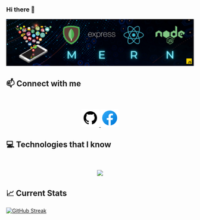 ### Hi there 👋

<!--
**alimran-dev/alimran-dev** is a ✨ _special_ ✨ repository because its `README.md` (this file) appears on your GitHub profile.

Here are some ideas to get you started:

- 🔭 I’m currently working on ...
- 🌱 I’m currently learning ...
- 👯 I’m looking to collaborate on ...
- 🤔 I’m looking for help with ...
- 💬 Ask me about ...
- 📫 How to reach me: ...
- 😄 Pronouns: ...
- ⚡ Fun fact: ...
-->

<a>
<img src="https://github.com/alimran-dev/alimran-dev/blob/main/images/banner.png" />
</a>

## 📫 Connect with me

<br>
<p align="center">
<a href="https://github.com/alimran-dev">
<img src="https://github.com/alimran-dev/alimran-dev/blob/main/images/github.png" />
</a>
<a href="https://facebook.com/al.imran.55">
<img src="https://github.com/alimran-dev/alimran-dev/blob/main/images/facebook.png" />
</a>
</p>

## 💻 Technologies that I know

<br>
<p align="center">
    <img src="https://skillicons.dev/icons?i=html,css,js,tailwind,bootstrap,react,express,mongodb,nodejs,firebase,figma,git,github,vscode" />
</p>

## 📈 Current Stats

[![GitHub Streak](https://github-readme-streak-stats.herokuapp.com?user=alimran-dev&theme=monokai&hide_border=false&border_radius=10)](https://git.io/streak-stats)
